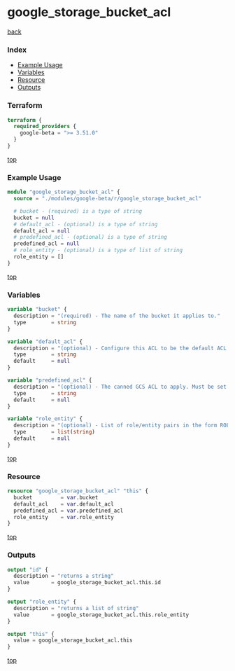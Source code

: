# google_storage_bucket_acl

[back](../google-beta.md)

### Index

- [Example Usage](#example-usage)
- [Variables](#variables)
- [Resource](#resource)
- [Outputs](#outputs)

### Terraform

```terraform
terraform {
  required_providers {
    google-beta = ">= 3.51.0"
  }
}
```

[top](#index)

### Example Usage

```terraform
module "google_storage_bucket_acl" {
  source = "./modules/google-beta/r/google_storage_bucket_acl"

  # bucket - (required) is a type of string
  bucket = null
  # default_acl - (optional) is a type of string
  default_acl = null
  # predefined_acl - (optional) is a type of string
  predefined_acl = null
  # role_entity - (optional) is a type of list of string
  role_entity = []
}
```

[top](#index)

### Variables

```terraform
variable "bucket" {
  description = "(required) - The name of the bucket it applies to."
  type        = string
}

variable "default_acl" {
  description = "(optional) - Configure this ACL to be the default ACL."
  type        = string
  default     = null
}

variable "predefined_acl" {
  description = "(optional) - The canned GCS ACL to apply. Must be set if role_entity is not."
  type        = string
  default     = null
}

variable "role_entity" {
  description = "(optional) - List of role/entity pairs in the form ROLE:entity. See GCS Bucket ACL documentation  for more details. Must be set if predefined_acl is not."
  type        = list(string)
  default     = null
}
```

[top](#index)

### Resource

```terraform
resource "google_storage_bucket_acl" "this" {
  bucket         = var.bucket
  default_acl    = var.default_acl
  predefined_acl = var.predefined_acl
  role_entity    = var.role_entity
}
```

[top](#index)

### Outputs

```terraform
output "id" {
  description = "returns a string"
  value       = google_storage_bucket_acl.this.id
}

output "role_entity" {
  description = "returns a list of string"
  value       = google_storage_bucket_acl.this.role_entity
}

output "this" {
  value = google_storage_bucket_acl.this
}
```

[top](#index)